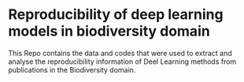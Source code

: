 # Reproducibility of deep learning models in biodiversity domain
This Repo contains the data and codes that were used to extract and analyse the reproducibility information of Deel Learning methods from publications in the Biodiversity domain.
